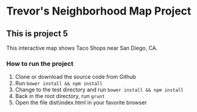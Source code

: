 # Trevor's Neighborhood Map Project
## This is project 5

This interactive map shows Taco Shops near San Diego, CA.

### How to run the project
1. Clone or download the source code from Github
2. Run `bower install && npm install`
3. Change to the test directory and run `bower install && npm install`
4. Back in the root directory, run `grunt`
5. Open the file dist\index.html in your favorite browser